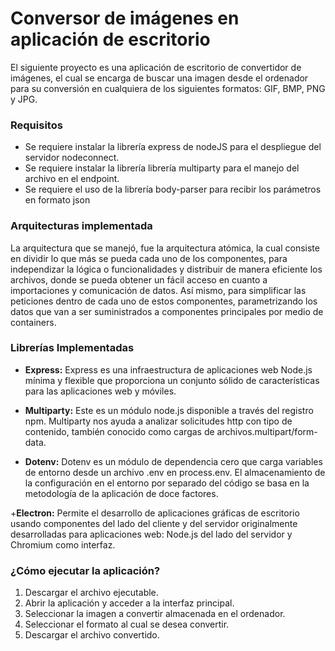 Conversor de imágenes en aplicación de escritorio
=====================

El siguiente proyecto es una aplicación de escritorio de convertidor de imágenes, el cual se encarga de buscar una imagen desde el ordenador para su conversión en cualquiera de los siguientes formatos: GIF, BMP, PNG y JPG.

### Requisitos

+ Se requiere instalar la librería express de nodeJS para el despliegue del servidor nodeconnect.
+ Se requiere instalar la librería librería multiparty para el manejo del archivo en el endpoint.
+ Se requiere el uso de la librería body-parser para recibir los parámetros en formato json  

### Arquitecturas implementada

La arquitectura que se manejó, fue la arquitectura atómica, la cual consiste en dividir lo que más se pueda cada uno de los componentes, para independizar la lógica o funcionalidades y distribuir de manera eficiente los archivos, donde se pueda obtener un fácil acceso en cuanto a importaciones y comunicación de datos. Así mismo, para simplificar las peticiones dentro de cada uno de estos componentes, parametrizando los datos que van a ser suministrados a componentes principales por medio de containers.

### Librerías Implementadas
+ **Express:**
Express es una infraestructura de aplicaciones web Node.js mínima y flexible que proporciona un conjunto sólido de características para las aplicaciones web y móviles.

+ **Multiparty:** 
Este es un módulo node.js disponible a través del registro npm. Multiparty nos ayuda a analizar solicitudes http con tipo de contenido, también conocido como cargas de archivos.multipart/form-data.

+ **Dotenv:** 
Dotenv es un módulo de dependencia cero que carga variables de entorno desde un archivo .env en process.env. El almacenamiento de la configuración en el entorno por separado del código se basa en la metodología de la aplicación de doce factores.

+**Electron:**
Permite el desarrollo de aplicaciones gráficas de escritorio usando componentes del lado del cliente y del servidor originalmente desarrolladas para aplicaciones web: Node.js del lado del servidor y Chromium como interfaz.


### ¿Cómo ejecutar  la aplicación?

1. Descargar el archivo ejecutable.
2. Abrir la aplicación y acceder a la interfaz principal.
3. Seleccionar la imagen a convertir almacenada en el ordenador.
4. Seleccionar el formato al cual se desea convertir.
5. Descargar el archivo convertido.
